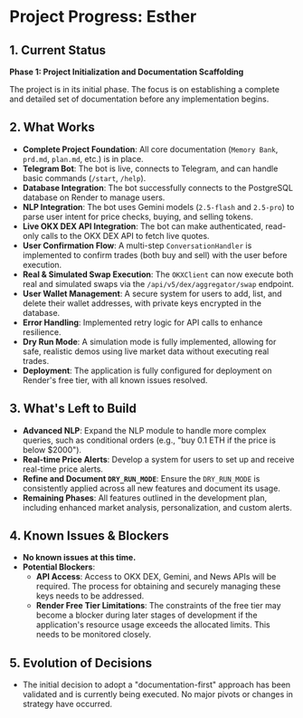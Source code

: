 # Project Progress: Esther

## 1. Current Status
**Phase 1: Project Initialization and Documentation Scaffolding**

The project is in its initial phase. The focus is on establishing a complete and detailed set of documentation before any implementation begins.

## 2. What Works
- **Complete Project Foundation**: All core documentation (`Memory Bank`, `prd.md`, `plan.md`, etc.) is in place.
- **Telegram Bot**: The bot is live, connects to Telegram, and can handle basic commands (`/start`, `/help`).
- **Database Integration**: The bot successfully connects to the PostgreSQL database on Render to manage users.
- **NLP Integration**: The bot uses Gemini models (`2.5-flash` and `2.5-pro`) to parse user intent for price checks, buying, and selling tokens.
- **Live OKX DEX API Integration**: The bot can make authenticated, read-only calls to the OKX DEX API to fetch live quotes.
- **User Confirmation Flow**: A multi-step `ConversationHandler` is implemented to confirm trades (both buy and sell) with the user before execution.
- **Real & Simulated Swap Execution**: The `OKXClient` can now execute both real and simulated swaps via the `/api/v5/dex/aggregator/swap` endpoint.
- **User Wallet Management**: A secure system for users to add, list, and delete their wallet addresses, with private keys encrypted in the database.
- **Error Handling**: Implemented retry logic for API calls to enhance resilience.
- **Dry Run Mode**: A simulation mode is fully implemented, allowing for safe, realistic demos using live market data without executing real trades.
- **Deployment**: The application is fully configured for deployment on Render's free tier, with all known issues resolved.

## 3. What's Left to Build
- **Advanced NLP**: Expand the NLP module to handle more complex queries, such as conditional orders (e.g., "buy 0.1 ETH if the price is below $2000").
- **Real-time Price Alerts**: Develop a system for users to set up and receive real-time price alerts.
- **Refine and Document `DRY_RUN_MODE`**: Ensure the `DRY_RUN_MODE` is consistently applied across all new features and document its usage.
- **Remaining Phases**: All features outlined in the development plan, including enhanced market analysis, personalization, and custom alerts.

## 4. Known Issues & Blockers
- **No known issues at this time.**
- **Potential Blockers**:
    - **API Access**: Access to OKX DEX, Gemini, and News APIs will be required. The process for obtaining and securely managing these keys needs to be addressed.
    - **Render Free Tier Limitations**: The constraints of the free tier may become a blocker during later stages of development if the application's resource usage exceeds the allocated limits. This needs to be monitored closely.

## 5. Evolution of Decisions
- The initial decision to adopt a "documentation-first" approach has been validated and is currently being executed. No major pivots or changes in strategy have occurred.
